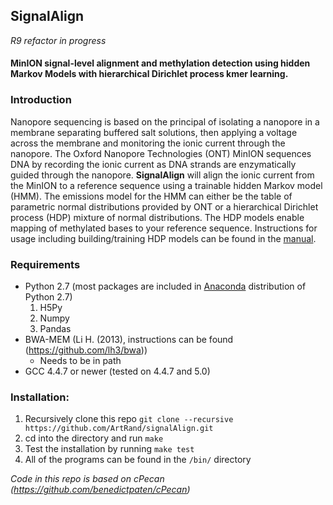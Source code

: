 ## SignalAlign
_R9 refactor in progress_
#### MinION signal-level alignment and methylation detection using hidden Markov Models with hierarchical Dirichlet process kmer learning.

### Introduction
Nanopore sequencing is based on the principal of isolating a nanopore in a membrane separating buffered salt solutions, then applying a voltage across the membrane and monitoring the ionic current through the nanopore. The Oxford Nanopore Technologies (ONT) MinION sequences DNA by recording the ionic current as DNA strands are enzymatically guided through the nanopore. **SignalAlign** will align the ionic current from the MinION to a reference sequence using a trainable hidden Markov model (HMM). The emissions model for the HMM can either be the table of parametric normal distributions provided by ONT or a hierarchical Dirichlet process (HDP) mixture of normal distributions. The HDP models enable mapping of methylated bases to your reference sequence. Instructions for usage including building/training HDP models can be found in the [manual](https://github.com/ArtRand/signalAlign/blob/master/Manual.md).

### Requirements
* Python 2.7 (most packages are included in [Anaconda](https://www.continuum.io/downloads) distribution of Python 2.7)
    1. H5Py
    2. Numpy
    3. Pandas
* BWA-MEM (Li H. (2013), instructions can be found (https://github.com/lh3/bwa))
    * Needs to be in path
* GCC 4.4.7 or newer (tested on 4.4.7 and 5.0)

### Installation:
1. Recursively clone this repo `git clone --recursive https://github.com/ArtRand/signalAlign.git`
2. cd into the directory and run `make`
3. Test the installation by running `make test`
4. All of the programs can be found in the `/bin/` directory

*Code in this repo is based on cPecan (https://github.com/benedictpaten/cPecan)*
